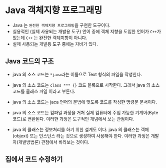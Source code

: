 # Java 객체지향 프로그래밍
* Java 는 `완전한 객체지향 프로그래밍`을 구현한 도구이다.
* 실용적인 (실제 사용되는 개발용 도구) 언어 중에 객체 지향을 도입한 언어가 `C++`가 있는데 `C++` 는 완전한 객체지향이 아니다.
* 실제 사용되는 개발용 도구 중에는 자바가 있다. 

## Java 코드의 구조
* java 의 소스 코드는 `*java`라는 이름으로 Text 형식의 파일을 작성한다. 
* java 의 소스 코드는 `class *** {}` 코드 블록으로 시작한다. 그래서 java 의 소스 코드를 클래스 파일 이라고 부른다.

* java 의 소스 코드는 jaca 언어의 문법에 맞도록 코드를 작성한 명령문 문서이다.
* java 의 소스 코드는 컴파일 과정을 거쳐 실제 컴퓨터에 주입 가능한 기계어(Byte 코드)로 변환된다. 이러한 과정은 도구적인 개념에서 보는 관점이다.
* java 의 클래스는 정보처리를 하기 위한 설계도 이다. java 의 클래스는 객체(objext) 또는 인스턴스 라는 것으로 생성하여 사용해야 한다. 이러한 과정은 개발자(개발방법론) 관점에서 바라보는 것이다.

## 집에서 코드 수정하기